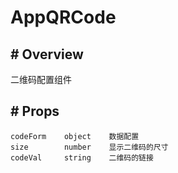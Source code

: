 # AppQRCode

##  #  Overview

二维码配置组件

##  # Props


```text
codeForm    object    数据配置
size        number    显示二维码的尺寸
codeVal     string    二维码的链接
```


